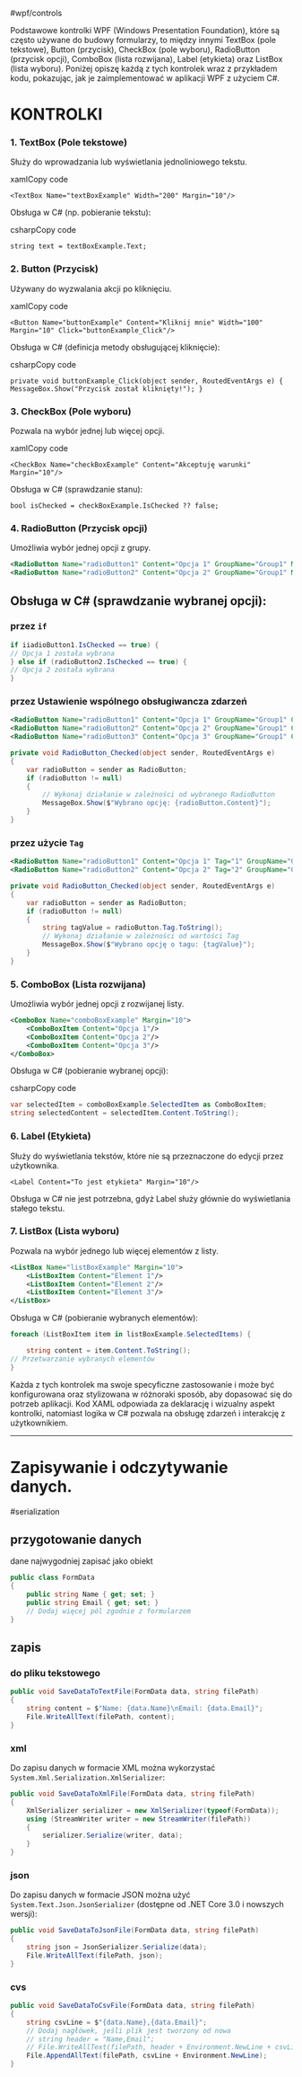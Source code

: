 #wpf/controls 



Podstawowe kontrolki WPF (Windows Presentation Foundation), które są często używane do budowy formularzy, to między innymi TextBox (pole tekstowe), Button (przycisk), CheckBox (pole wyboru), RadioButton (przycisk opcji), ComboBox (lista rozwijana), Label (etykieta) oraz ListBox (lista wyboru). Poniżej opiszę każdą z tych kontrolek wraz z przykładem kodu, pokazując, jak je zaimplementować w aplikacji WPF z użyciem C#.

# KONTROLKI


### 1. TextBox (Pole tekstowe)

Służy do wprowadzania lub wyświetlania jednoliniowego tekstu.

xamlCopy code

`<TextBox Name="textBoxExample" Width="200" Margin="10"/>`

Obsługa w C# (np. pobieranie tekstu):

csharpCopy code

`string text = textBoxExample.Text;`

### 2. Button (Przycisk)

Używany do wyzwalania akcji po kliknięciu.

xamlCopy code

`<Button Name="buttonExample" Content="Kliknij mnie" Width="100" Margin="10" Click="buttonExample_Click"/>`

Obsługa w C# (definicja metody obsługującej kliknięcie):

csharpCopy code

`private void buttonExample_Click(object sender, RoutedEventArgs e) {     MessageBox.Show("Przycisk został kliknięty!"); }`

### 3. CheckBox (Pole wyboru)

Pozwala na wybór jednej lub więcej opcji.

xamlCopy code

`<CheckBox Name="checkBoxExample" Content="Akceptuję warunki" Margin="10"/>`

Obsługa w C# (sprawdzanie stanu):


`bool isChecked = checkBoxExample.IsChecked ?? false;`

### 4. RadioButton (Przycisk opcji)

Umożliwia wybór jednej opcji z grupy.

```xml
<RadioButton Name="radioButton1" Content="Opcja 1" GroupName="Group1" Margin="10"/> 
<RadioButton Name="radioButton2" Content="Opcja 2" GroupName="Group1" Margin="10"/>
```

## Obsługa w C# (sprawdzanie wybranej opcji):

### przez `if`
```c#
if iiadioButton1.IsChecked == true) {     
// Opcja 1 została wybrana 
} else if (radioButton2.IsChecked == true) {     
// Opcja 2 została wybrana 
}
```

### przez Ustawienie wspólnego obsługiwancza zdarzeń

```xml
<RadioButton Name="radioButton1" Content="Opcja 1" GroupName="Group1" Checked="RadioButton_Checked" />
<RadioButton Name="radioButton2" Content="Opcja 2" GroupName="Group1" Checked="RadioButton_Checked" />
<RadioButton Name="radioButton3" Content="Opcja 3" GroupName="Group1" Checked="RadioButton_Checked" />

```

```c#
private void RadioButton_Checked(object sender, RoutedEventArgs e)
{
    var radioButton = sender as RadioButton;
    if (radioButton != null)
    {
        // Wykonaj działanie w zależności od wybranego RadioButton
        MessageBox.Show($"Wybrano opcję: {radioButton.Content}");
    }
}

```

### przez użycie `Tag`
```xml
<RadioButton Name="radioButton1" Content="Opcja 1" Tag="1" GroupName="Group1" Checked="RadioButton_Checked" />
<RadioButton Name="radioButton2" Content="Opcja 2" Tag="2" GroupName="Group1" Checked="RadioButton_Checked" />

```

```c#
private void RadioButton_Checked(object sender, RoutedEventArgs e)
{
    var radioButton = sender as RadioButton;
    if (radioButton != null)
    {
        string tagValue = radioButton.Tag.ToString();
        // Wykonaj działanie w zależności od wartości Tag
        MessageBox.Show($"Wybrano opcję o tagu: {tagValue}");
    }
}

```
















### 5. ComboBox (Lista rozwijana)

Umożliwia wybór jednej opcji z rozwijanej listy.

```xml
<ComboBox Name="comboBoxExample" Margin="10">     
	<ComboBoxItem Content="Opcja 1"/>     
	<ComboBoxItem Content="Opcja 2"/>     
	<ComboBoxItem Content="Opcja 3"/> 
</ComboBox>
```

Obsługa w C# (pobieranie wybranej opcji):

csharpCopy code

```c#
var selectedItem = comboBoxExample.SelectedItem as ComboBoxItem; 
string selectedContent = selectedItem.Content.ToString();
```

### 6. Label (Etykieta)

Służy do wyświetlania tekstów, które nie są przeznaczone do edycji przez użytkownika.



`<Label Content="To jest etykieta" Margin="10"/>`

Obsługa w C# nie jest potrzebna, gdyż Label służy głównie do wyświetlania stałego tekstu.

### 7. ListBox (Lista wyboru)

Pozwala na wybór jednego lub więcej elementów z listy.


```xml
<ListBox Name="listBoxExample" Margin="10">     
	<ListBoxItem Content="Element 1"/>     
	<ListBoxItem Content="Element 2"/>     
	<ListBoxItem Content="Element 3"/> 
</ListBox>
```

Obsługa w C# (pobieranie wybranych elementów):
```c#
foreach (ListBoxItem item in listBoxExample.SelectedItems) { 

	string content = item.Content.ToString();     
// Przetwarzanie wybranych elementów 
}
```


Każda z tych kontrolek ma swoje specyficzne zastosowanie i może być konfigurowana oraz stylizowana w różnoraki sposób, aby dopasować się do potrzeb aplikacji. Kod XAML odpowiada za deklarację i wizualny aspekt kontrolki, natomiast logika w C# pozwala na obsługę zdarzeń i interakcję z użytkownikiem.



--------------
# Zapisywanie i odczytywanie danych.
#serialization

## przygotowanie danych
dane najwygodniej zapisać jako obiekt

```c#
public class FormData
{
    public string Name { get; set; }
    public string Email { get; set; }
    // Dodaj więcej pól zgodnie z formularzem
}

```


## zapis

### do pliku tekstowego
```c#
public void SaveDataToTextFile(FormData data, string filePath)
{
    string content = $"Name: {data.Name}\nEmail: {data.Email}";
    File.WriteAllText(filePath, content);
}

```

### xml

Do zapisu danych w formacie XML można wykorzystać `System.Xml.Serialization.XmlSerializer`:

```c#
public void SaveDataToXmlFile(FormData data, string filePath)
{
    XmlSerializer serializer = new XmlSerializer(typeof(FormData));
    using (StreamWriter writer = new StreamWriter(filePath))
    {
        serializer.Serialize(writer, data);
    }
}

```

### json
Do zapisu danych w formacie JSON można użyć `System.Text.Json.JsonSerializer` (dostępne od .NET Core 3.0 i nowszych wersji):

```c#
public void SaveDataToJsonFile(FormData data, string filePath)
{
    string json = JsonSerializer.Serialize(data);
    File.WriteAllText(filePath, json);
}

```


### cvs

```c#
public void SaveDataToCsvFile(FormData data, string filePath)
{
    string csvLine = $"{data.Name},{data.Email}";
    // Dodaj nagłówek, jeśli plik jest tworzony od nowa
    // string header = "Name,Email";
    // File.WriteAllText(filePath, header + Environment.NewLine + csvLine);
    File.AppendAllText(filePath, csvLine + Environment.NewLine);
}

```
























